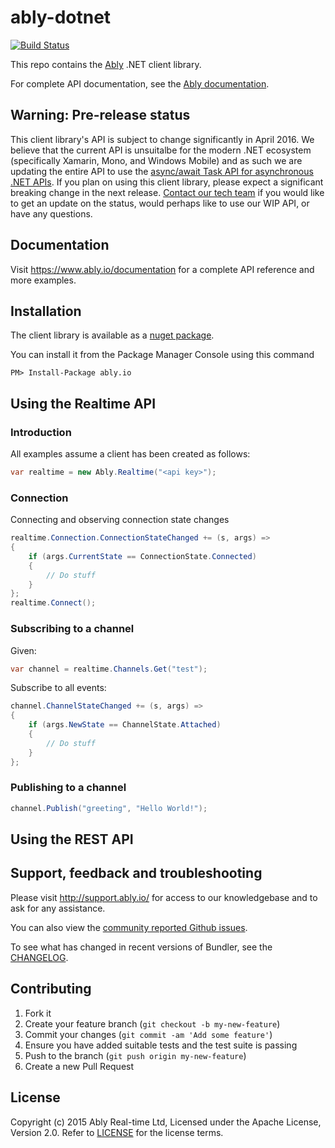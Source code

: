 # ably-dotnet

[![Build Status](https://travis-ci.org/ably/ably-dotnet.svg?branch=master)](https://travis-ci.org/ably/ably-dotnet)

This repo contains the [Ably](https://www.ably.io) .NET client library.

For complete API documentation, see the [Ably documentation](https://www.ably.io/documentation).

## Warning: Pre-release status

This client library's API is subject to change significantly in April 2016. We believe that the current API is unsuitalbe for the modern .NET ecosystem (specifically Xamarin, Mono, and Windows Mobile) and as such we are updating the entire API to use the [async/await Task API for asynchronous .NET APIs](https://msdn.microsoft.com/en-us/library/hh191443.aspx). If you plan on using this client library, please expect a significant breaking change in the next release. [Contact our tech team](https://www.ably.io/contact) if you would like to get an update on the status, would perhaps like to use our WIP API, or have any questions. 

## Documentation

Visit https://www.ably.io/documentation for a complete API reference and more examples.

## Installation

The client library is available as a [nuget package](https://www.nuget.org/packages/ably.io/).

You can install it from the Package Manager Console using this command
```
PM> Install-Package ably.io
```

## Using the Realtime API
### Introduction

All examples assume a client has been created as follows:

```csharp
var realtime = new Ably.Realtime("<api key>");
```

### Connection

Connecting and observing connection state changes

```csharp
realtime.Connection.ConnectionStateChanged += (s, args) =>
{
    if (args.CurrentState == ConnectionState.Connected)
    {
        // Do stuff
    }
};
realtime.Connect();
```

### Subscribing to a channel

Given:

```csharp
var channel = realtime.Channels.Get("test");
```

Subscribe to all events:

```csharp
channel.ChannelStateChanged += (s, args) =>
{
    if (args.NewState == ChannelState.Attached)
    {
        // Do stuff
    }
};
```

### Publishing to a channel

```csharp
channel.Publish("greeting", "Hello World!");
```

## Using the REST API

## Support, feedback and troubleshooting

Please visit http://support.ably.io/ for access to our knowledgebase and to ask for any assistance.

You can also view the [community reported Github issues](https://github.com/ably/ably-dotnet/issues).

To see what has changed in recent versions of Bundler, see the [CHANGELOG](CHANGELOG.md).

## Contributing

1. Fork it
2. Create your feature branch (`git checkout -b my-new-feature`)
3. Commit your changes (`git commit -am 'Add some feature'`)
4. Ensure you have added suitable tests and the test suite is passing
4. Push to the branch (`git push origin my-new-feature`)
5. Create a new Pull Request

## License

Copyright (c) 2015 Ably Real-time Ltd, Licensed under the Apache License, Version 2.0.  Refer to [LICENSE](LICENSE) for the license terms.

